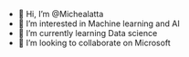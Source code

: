 - 👋 Hi, I’m @Michealatta
- 👀 I’m interested in Machine learning and AI
- 🌱 I’m currently learning Data science
- 💞️ I’m looking to collaborate on Microsoft

<!---
Michealatta/Michealatta is a ✨ special ✨ repository because its `README.md` (this file) appears on your GitHub profile.
You can click the Preview link to take a look at your changes.
--->
